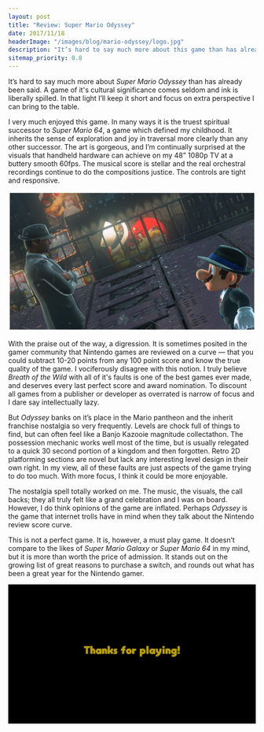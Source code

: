 ```yaml
--- 
layout: post
title: "Review: Super Mario Odyssey"
date: 2017/11/18
headerImage: "/images/blog/mario-odyssey/logo.jpg"
description: "It’s hard to say much more about this game than has already been said."
sitemap_priority: 0.8
---
```


It’s hard to say much more about _Super Mario Odyssey_ than has already been said. A game of it's cultural significance comes seldom and ink is liberally spilled. In that light I’ll keep it short and focus on extra perspective I can bring to the table.

I very much enjoyed this game. In many ways it is the truest spiritual successor to _Super Mario 64_, a game which defined my childhood. It inherits the sense of exploration and joy in traversal more clearly than any other successor. The art is gorgeous, and I’m continually surprised at the visuals that handheld hardware can achieve on my 48” 1080p TV at a buttery smooth 60fps. The musical score is stellar and the real orchestral recordings continue to do the compositions justice. The controls are tight and responsive. 

![Screenshot of cartoonish Mario looking at realistic man on a city rooftop. They both are wearing suits, ties, and hats. It's nighttime and raining.](/images/blog/mario-odyssey/wat.jpg)

With the praise out of the way, a digression. It is sometimes posited in the gamer community that Nintendo games are reviewed on a curve — that you could subtract 10-20 points from any 100 point score and know the true quality of the game. I vociferously disagree with this notion. I truly believe _Breath of the Wild_ with all of it's faults is one of the best games ever made, and deserves every last perfect score and award nomination. To discount all games from a publisher or developer as overrated is narrow of focus and I dare say intellectually lazy.

But _Odyssey_ banks on it’s place in the Mario pantheon and the inherit franchise nostalgia so very frequently. Levels are chock full of things to find, but can often feel like a Banjo Kazooie magnitude collectathon. The possession mechanic works well most of the time, but is usually relegated to a quick 30 second portion of a kingdom and then forgotten. Retro 2D platforming sections are novel but lack any interesting level design in their own right. In my view, all of these faults are just aspects of the game trying to do too much. With more focus, I think it could be more enjoyable.

The nostalgia spell totally worked on me. The music, the visuals, the call backs; they all truly felt like a grand celebration and I was on board. However, I do think opinions of the game are inflated. Perhaps _Odyssey_ is the game that internet trolls have in mind when they talk about the Nintendo review score curve.

This is not a perfect game. It is, however, a must play game. It doesn’t compare to the likes of _Super Mario Galaxy_ or _Super Mario 64_ in my mind, but it is more than worth the price of admission. It stands out on the growing list of great reasons to purchase a switch, and rounds out what has been a great year for the Nintendo gamer.

<!-- 8/10 -->

![Screenshot taken after beating the game, black screen yellow text. "Thanks for playing!"](/images/blog/mario-odyssey/the-end.jpg)
